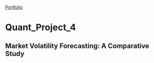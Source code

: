 
[Portfolio](https://github.com/Kapil3003/Kapil3003/edit/main/README.md)

# Quant_Project_4
## Market Volatility Forecasting: A Comparative Study
